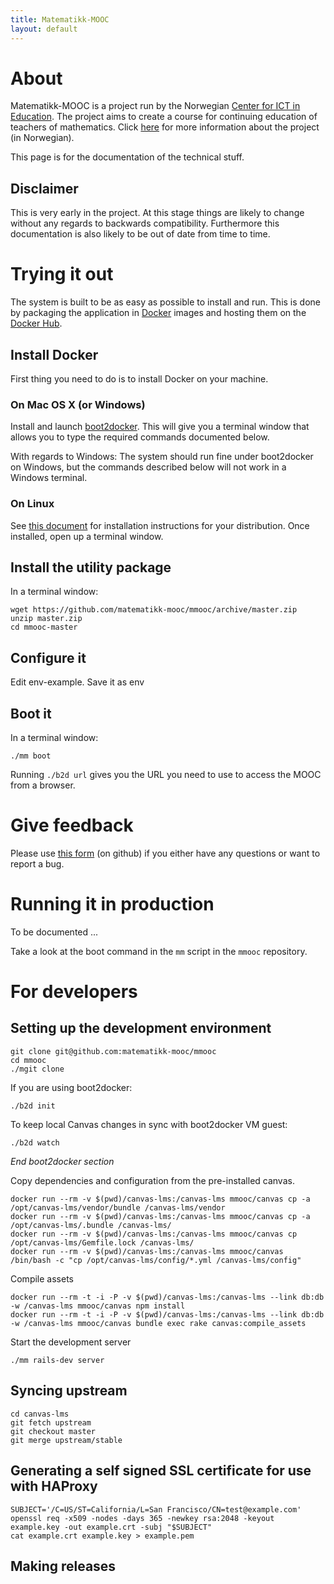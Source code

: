 ```yaml
---
title: Matematikk-MOOC
layout: default
---
```


# About

Matematikk-MOOC is a project run by the Norwegian
[Center for ICT in Education][ictcenter]. The project aims to create a
course for continuing education of teachers of mathematics. Click
[here][mmooc-project-page] for more information about the project (in
Norwegian).

This page is for the documentation of the technical stuff.

## Disclaimer

This is very early in the project. At this stage things are likely to
change without any regards to backwards compatibility. Furthermore
this documentation is also likely to be out of date from time to time.

# Trying it out

The system is built to be as easy as possible to install and run. This
is done by packaging the application in [Docker][docker] images and
hosting them on the [Docker Hub][docker-hub-org].

## Install Docker

First thing you need to do is to install Docker on your machine.

### On Mac OS X (or Windows)

Install and launch [boot2docker][boot2docker]. This will give you a
terminal window that allows you to type the required commands
documented below.

With regards to Windows: The system should run fine under boot2docker
on Windows, but the commands described below will not work in a
Windows terminal.

### On Linux

See [this document][docker-install] for installation instructions for
your distribution. Once installed, open up a terminal window.

## Install the utility package

In a terminal window:

    wget https://github.com/matematikk-mooc/mmooc/archive/master.zip
    unzip master.zip
    cd mmooc-master

## Configure it

Edit env-example. Save it as env

## Boot it

In a terminal window:

    ./mm boot

Running `./b2d url` gives you the URL you need to use to access the MOOC from a browser.


# Give feedback

Please use [this form][new-issue] (on github) if you either have any
questions or want to report a bug.

# Running it in production

To be documented ...

Take a look at the boot command in the `mm` script in the `mmooc`
repository.

# For developers

## Setting up the development environment

    git clone git@github.com:matematikk-mooc/mmooc
    cd mmooc
    ./mgit clone

If you are using boot2docker:

    ./b2d init

To keep local Canvas changes in sync with boot2docker VM guest:

    ./b2d watch

*End boot2docker section*

Copy dependencies and configuration from the pre-installed canvas.

    docker run --rm -v $(pwd)/canvas-lms:/canvas-lms mmooc/canvas cp -a /opt/canvas-lms/vendor/bundle /canvas-lms/vendor
    docker run --rm -v $(pwd)/canvas-lms:/canvas-lms mmooc/canvas cp -a /opt/canvas-lms/.bundle /canvas-lms/
    docker run --rm -v $(pwd)/canvas-lms:/canvas-lms mmooc/canvas cp /opt/canvas-lms/Gemfile.lock /canvas-lms/
    docker run --rm -v $(pwd)/canvas-lms:/canvas-lms mmooc/canvas /bin/bash -c "cp /opt/canvas-lms/config/*.yml /canvas-lms/config"

Compile assets

    docker run --rm -t -i -P -v $(pwd)/canvas-lms:/canvas-lms --link db:db -w /canvas-lms mmooc/canvas npm install
    docker run --rm -t -i -P -v $(pwd)/canvas-lms:/canvas-lms --link db:db -w /canvas-lms mmooc/canvas bundle exec rake canvas:compile_assets


Start the development server

    ./mm rails-dev server


## Syncing upstream

    cd canvas-lms
    git fetch upstream
    git checkout master
    git merge upstream/stable

## Generating a self signed SSL certificate for use with HAProxy

    SUBJECT='/C=US/ST=California/L=San Francisco/CN=test@example.com'
    openssl req -x509 -nodes -days 365 -newkey rsa:2048 -keyout example.key -out example.crt -subj "$SUBJECT"
    cat example.crt example.key > example.pem

## Making releases

[ictcenter]: https://iktsenteret.no/english
[mmooc-project-page]: https://iktsenteret.no/prosjekter/matematikk-mooc
[docker]: http://docker.com
[docker-install]: https://docs.docker.com/installation/#installation
[boot2docker]: http://boot2docker.io
[docker-hub-org]: https://registry.hub.docker.com/repos/mmooc/
[new-issue]: https://github.com/matematikk-mooc/matematikk-mooc.github.io/issues/new
